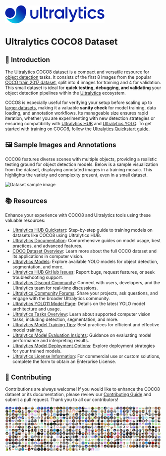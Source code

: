 <a href="https://www.ultralytics.com/"><img src="https://raw.githubusercontent.com/ultralytics/assets/main/logo/Ultralytics_Logotype_Original.svg" width="320" alt="Ultralytics logo"></a>

# Ultralytics COCO8 Dataset

## 🚀 Introduction

The [Ultralytics COCO8 dataset](https://docs.ultralytics.com/datasets/detect/coco8/) is a compact and versatile resource for [object detection](https://www.ultralytics.com/glossary/object-detection) tasks. It consists of the first 8 images from the popular [COCO train 2017 dataset](https://cocodataset.org/#home), split into 4 images for training and 4 for validation. This small dataset is ideal for **quick testing, debugging, and validating** your object detection pipelines within the [Ultralytics](https://www.ultralytics.com/) ecosystem.

COCO8 is especially useful for verifying your setup before scaling up to [larger datasets](https://docs.ultralytics.com/datasets/), making it a valuable **sanity check** for model training, data loading, and annotation workflows. Its manageable size ensures rapid iteration, whether you are experimenting with new detection strategies or ensuring compatibility with [Ultralytics HUB](https://hub.ultralytics.com/) and [Ultralytics YOLO](https://docs.ultralytics.com/models/yolo11/). To get started with training on COCO8, follow the [Ultralytics Quickstart guide](https://docs.ultralytics.com/quickstart/).

## 🖼️ Sample Images and Annotations

COCO8 features diverse scenes with multiple objects, providing a realistic testing ground for object detection models. Below is a sample visualization from the dataset, displaying annotated images in a training mosaic. This highlights the variety and complexity present, even in a small dataset.

<img src="https://user-images.githubusercontent.com/26833433/236818348-e6260a3d-0454-436b-83a9-de366ba07235.jpg" alt="Dataset sample image" width="800">

## 📚 Resources

Enhance your experience with COCO8 and Ultralytics tools using these valuable resources:

- [Ultralytics HUB Quickstart](https://docs.ultralytics.com/hub/quickstart/): Step-by-step guide to training models on datasets like COCO8 using Ultralytics HUB.
- [Ultralytics Documentation](https://docs.ultralytics.com/): Comprehensive guides on model usage, best practices, and advanced features.
- [COCO Dataset Overview](https://docs.ultralytics.com/datasets/detect/coco/): Learn more about the full COCO dataset and its applications in computer vision.
- [Ultralytics Models](https://docs.ultralytics.com/models/): Explore available YOLO models for object detection, segmentation, and more.
- [Ultralytics HUB GitHub Issues](https://github.com/ultralytics/hub/issues/new/choose): Report bugs, request features, or seek troubleshooting support.
- [Ultralytics Discord Community](https://discord.com/invite/ultralytics): Connect with users, developers, and the Ultralytics team for real-time discussions.
- [Ultralytics Community Forums](https://community.ultralytics.com/): Share your projects, ask questions, and engage with the broader Ultralytics community.
- [Ultralytics YOLO11 Model Page](https://docs.ultralytics.com/models/yolo11/): Details on the latest YOLO model architecture and usage.
- [Ultralytics Tasks Overview](https://docs.ultralytics.com/tasks/): Learn about supported computer vision tasks, including detection, segmentation, and more.
- [Ultralytics Model Training Tips](https://docs.ultralytics.com/guides/model-training-tips/): Best practices for efficient and effective model training.
- [Ultralytics Model Evaluation Insights](https://docs.ultralytics.com/guides/model-evaluation-insights/): Guidance on evaluating model performance and interpreting results.
- [Ultralytics Model Deployment Options](https://docs.ultralytics.com/guides/model-deployment-options/): Explore deployment strategies for your trained models.
- [Ultralytics License Information](https://www.ultralytics.com/license): For commercial use or custom solutions, complete the form to obtain an Enterprise License.

## 🤝 Contributing

Contributions are always welcome! If you would like to enhance the COCO8 dataset or its documentation, please review our [Contributing Guide](https://docs.ultralytics.com/help/contributing/) and submit a pull request. Thank you to all our contributors!

[![Ultralytics open-source contributors](https://raw.githubusercontent.com/ultralytics/assets/main/im/image-contributors.png)](https://github.com/ultralytics/ultralytics/graphs/contributors)
